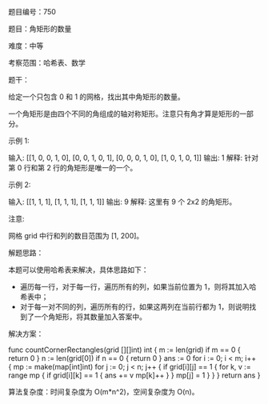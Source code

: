 题目编号：750

题目：角矩形的数量

难度：中等

考察范围：哈希表、数学

题干：

给定一个只包含 0 和 1 的网格，找出其中角矩形的数量。

一个角矩形是由四个不同的角组成的轴对称矩形。注意只有角才算是矩形的一部分。

示例 1:

输入: 
[[1, 0, 0, 1, 0],
 [0, 0, 1, 0, 1],
 [0, 0, 0, 1, 0],
 [1, 0, 1, 0, 1]]
输出: 1
解释: 针对第 0 行和第 2 行的角矩形是唯一的一个。

示例 2:

输入: 
[[1, 1, 1],
 [1, 1, 1],
 [1, 1, 1]]
输出: 9
解释: 这里有 9 个 2x2 的角矩形。

注意:

网格 grid 中行和列的数目范围为 [1, 200]。

解题思路：

本题可以使用哈希表来解决，具体思路如下：

- 遍历每一行，对于每一行，遍历所有的列，如果当前位置为 1，则将其加入哈希表中；
- 对于每一对不同的列，遍历所有的行，如果这两列在当前行都为 1，则说明找到了一个角矩形，将其数量加入答案中。

解决方案：

func countCornerRectangles(grid [][]int) int {
    m := len(grid)
    if m == 0 {
        return 0
    }
    n := len(grid[0])
    if n == 0 {
        return 0
    }
    ans := 0
    for i := 0; i < m; i++ {
        mp := make(map[int]int)
        for j := 0; j < n; j++ {
            if grid[i][j] == 1 {
                for k, v := range mp {
                    if grid[i][k] == 1 {
                        ans += v
                        mp[k]++
                    }
                }
                mp[j] = 1
            }
        }
    }
    return ans
}

算法复杂度：时间复杂度为 O(m*n^2)，空间复杂度为 O(n)。
